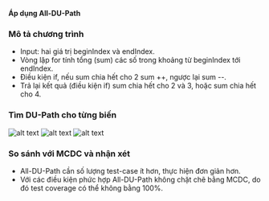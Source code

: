 ﻿**Áp dụng All-DU-Path**

### Mô tả chương trình
- Input: hai giá trị beginIndex và endIndex.
- Vòng lặp for tính tổng (sum) các số trong khoảng từ beginIndex tới endIndex.
- Điều kiện if, nếu sum chia hết cho 2 sum ++, ngược lại sum  --.
- Trả lại kết quả (điều kiện if) sum chia hết cho 2 và 3, hoặc sum chia hết cho 4.

### Tìm DU-Path cho từng biến

![alt text](http://imgur.com/TmNxx0N.png "i")
![alt text](http://imgur.com/nzDaRTf.png "start")
![alt text](http://imgur.com/IlckMyx.png "sum")

### So sánh với MCDC và nhận xét
- All-DU-Path cần số lượng test-case ít hơn, thực hiện đơn giản hơn.
- Với các điều kiện phức hợp All-DU-Path không chặt chẽ bằng MCDC, do đó test coverage có thể không bằng 100%.